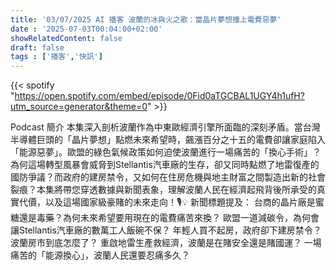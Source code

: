```yaml
---
title: '03/07/2025 AI 播客 波蘭的冰與火之歌：當晶片夢想撞上電費惡夢'
date : '2025-07-03T00:04:00+02:00'
showRelatedContent: false
draft: false
tags : ['播客','快訊']
---
```

{{< spotify "https://open.spotify.com/embed/episode/0Fid0aTGCBAL1UGY4h1ufH?utm_source=generator&theme=0" >}}



Podcast 簡介
本集深入剖析波蘭作為中東歐經濟引擎所面臨的深刻矛盾。當台灣半導體巨頭的「晶片夢想」點燃未來希望時，飆漲百分之十五的電費卻讓家庭陷入「能源惡夢」。歐盟的綠色氣候政策如何迫使波蘭進行一場痛苦的「換心手術」？為何這場轉型風暴會威脅到Stellantis汽車廠的生存，卻又同時點燃了地雷復產的國防爭議？而政府的建房禁令，又如何在住房危機與地主財富之間製造出新的社會裂痕？本集將帶您穿透數據與新聞表象，理解波蘭人民在經濟起飛背後所承受的真實代價，以及這場國家級豪賭的未來走向！🎙️💡
新聞標題提及：
台商的晶片廠是蜜糖還是毒藥？為何未來希望要用現在的電費痛苦來換？
歐盟一道減碳令，為何會讓Stellantis汽車廠的數萬工人飯碗不保？
年輕人買不起房，政府卻下建房禁令？波蘭房市到底怎麼了？
重啟地雷生產救經濟，波蘭是在賭安全還是賭國運？
一場痛苦的「能源換心」，波蘭人民還要忍痛多久？